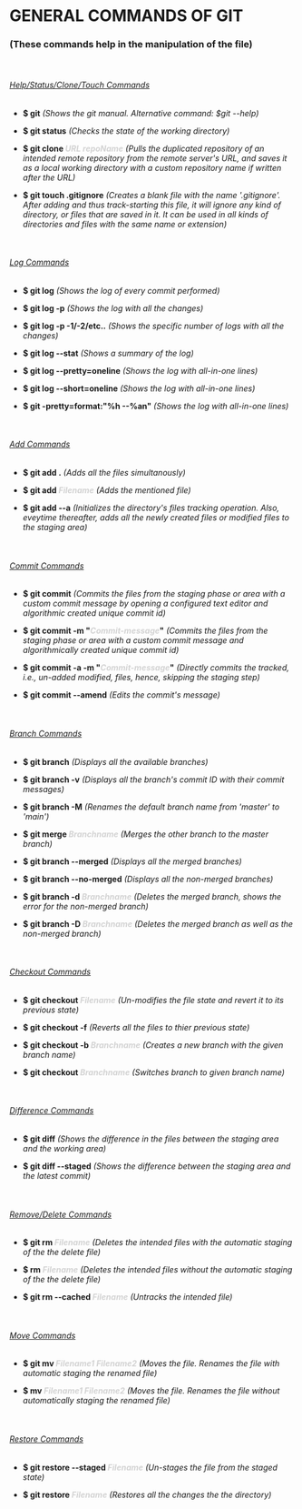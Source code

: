 # GENERAL COMMANDS OF GIT

### (These commands help in the manipulation of the file)

<br>

###### <ins>Help/Status/Clone/Touch Commands</ins>

+ **$ git** _(Shows the git manual. Alternative command: $git --help)_

+ **$ git status** _(Checks the state of the working directory)_

+ **$ git clone <span style="color:lightgray">_URL_ _repoName_</span>** _(Pulls the duplicated repository of an intended remote repository from the remote server's URL, and saves it as a local working directory with a custom repository name if written after the URL)_

+ **$ git touch .gitignore** _(Creates a blank file with the name '.gitignore'. After adding and thus track-starting this file, it will ignore any kind of directory, or files that are saved in it. It can be used in all kinds of directories and files with the same name or extension)_

<br>

###### <ins>Log Commands</ins>

+ **$ git log** _(Shows the log of every commit performed)_

+ **$ git log -p** _(Shows the log with all the changes)_

+ **$ git log -p -1/-2/etc..** _(Shows the specific number of logs with all the changes)_

+ **$ git log --stat** _(Shows a summary of the log)_

+ **$ git log --pretty=oneline** _(Shows the log with all-in-one lines)_

+ **$ git log --short=oneline** _(Shows the log with all-in-one lines)_

+ **$ git -pretty=format:"%h --%an"** _(Shows the log with all-in-one lines)_

<br>

###### <ins>Add Commands</ins>

+ **$ git add .** _(Adds all the files simultanously)_

+ **$ git add <span style="color:lightgray">_Filename_</span>** _(Adds the mentioned file)_

+ **$ git add --a** _(Initializes the directory's files tracking operation. Also, eveytime thereafter, adds all the newly created files or modified files to the staging area)_

<br>

###### <ins>Commit Commands</ins>

+ **$ git commit** _(Commits the files from the staging phase or area with a custom commit message by opening a configured text editor and algorithmic created unique commit id)_

+ **$ git commit -m "<span style="color:lightgray">_Commit-message_</span>"** _(Commits the files from the staging phase or area with a custom commit message and algorithmically created unique commit id)_

+ **$ git commit -a -m "<span style="color:lightgray">_Commit-message_</span>"** _(Directly commits the tracked, i.e., un-added modified, files, hence, skipping the staging step)_

+ **$ git commit --amend** _(Edits the commit's message)_

<br>

###### <ins>Branch Commands</ins>

+ **$ git branch** _(Displays all the available branches)_

+ **$ git branch -v** _(Displays all the branch's commit ID with their commit messages)_

+ **$ git branch -M** _(Renames the default branch name from 'master' to 'main')_

+ **$ git merge <span style="color:lightgray">_Branchname_</span>** _(Merges the other branch to the master branch)_

+ **$ git branch --merged** _(Displays all the merged branches)_

+ **$ git branch --no-merged** _(Displays all the non-merged branches)_

+ **$ git branch -d <span style="color:lightgray">_Branchname_</span>** _(Deletes the merged branch, shows the error for the non-merged branch)_

+ **$ git branch -D <span style="color:lightgray">_Branchname_</span>** _(Deletes the merged branch as well as the non-merged branch)_

<br>

###### <ins>Checkout Commands</ins>

+ **$ git checkout <span style="color:lightgray">_Filename_</span>** _(Un-modifies the file state and revert it to its previous state)_

+ **$ git checkout -f** _(Reverts all the files to thier previous state)_

+ **$ git checkout -b <span style="color:lightgray">_Branchname_</span>** _(Creates a new branch with the given branch name)_

+ **$ git checkout <span style="color:lightgray">_Branchname_</span>** _(Switches branch to given branch name)_

<br>

###### <ins>Difference Commands</ins>

+ **$ git diff** _(Shows the difference in the files between the staging area and the working area)_

+ **$ git diff --staged** _(Shows the difference between the staging area and the latest commit)_

<br>

###### <ins>Remove/Delete Commands</ins>

+ **$ git rm <span style="color:lightgray">_Filename_</span>** _(Deletes the intended files with the automatic staging of the the delete file)_

+ **$ rm <span style="color:lightgray">_Filename_</span>** _(Deletes the intended files without the automatic staging of the the delete file)_

+ **$ git rm --cached <span style="color:lightgray">_Filename_</span>** _(Untracks the intended file)_

<br>

###### <ins>Move Commands</ins>

+ **$ git mv <span style="color:lightgray">_Filename1 Filename2_</span>** _(Moves the file. Renames the file with automatic staging the renamed file)_

+ **$ mv <span style="color:lightgray">_Filename1 Filename2_</span>** _(Moves the file. Renames the file without automatically staging the renamed file)_

<br>

###### <ins>Restore Commands</ins>

+ **$ git restore --staged <span style="color:lightgray">_Filename_</span>** _(Un-stages the file from the staged state)_

+ **$ git restore <span style="color:lightgray">_Filename_</span>** _(Restores all the changes the the directory)_
